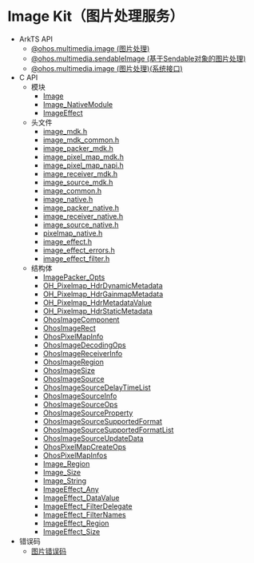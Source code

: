 # Image Kit（图片处理服务）

- ArkTS API<!--image-arkts-->
  - [@ohos.multimedia.image (图片处理)](js-apis-image.md)
  - [@ohos.multimedia.sendableImage (基于Sendable对象的图片处理)](js-apis-sendableImage.md)
  <!--Del-->
  - [@ohos.multimedia.image (图片处理)(系统接口)](js-apis-image-sys.md)
  <!--DelEnd-->
- C API<!--image-c-->
  - 模块<!--image-module-->
    - [Image](image.md)
    - [Image_NativeModule](_image___native_module.md)
    - [ImageEffect](_image_effect.md)
  - 头文件<!--image-headerfile-->
    - [image_mdk.h](image__mdk_8h.md)
    - [image_mdk_common.h](image__mdk__common_8h.md)
    - [image_packer_mdk.h](image__packer__mdk_8h.md)
    - [image_pixel_map_mdk.h](image__pixel__map__mdk_8h.md)
    - [image_pixel_map_napi.h](image__pixel__map__napi_8h.md)
    - [image_receiver_mdk.h](image__receiver__mdk_8h.md)
    - [image_source_mdk.h](image__source__mdk_8h.md)
    - [image_common.h](image__common_8h.md)
    - [image_native.h](image__native_8h.md)
    - [image_packer_native.h](image__packer__native_8h.md)
    - [image_receiver_native.h](image__receiver__native_8h.md)
    - [image_source_native.h](image__source__native_8h.md)
    - [pixelmap_native.h](pixelmap__native_8h.md)
    - [image_effect.h](image__effect_8h.md)
    - [image_effect_errors.h](image__effect__errors_8h.md)
    - [image_effect_filter.h](image__effect__filter_8h.md)
  - 结构体<!--image-struct-->
    - [ImagePacker_Opts](_image_packer___opts__.md)
    - [OH_Pixelmap_HdrDynamicMetadata](_o_h___pixelmap___hdr_dynamic_metadata.md)
    - [OH_Pixelmap_HdrGainmapMetadata](_o_h___pixelmap___hdr_gainmap_metadata.md)
    - [OH_Pixelmap_HdrMetadataValue](_o_h___pixelmap___hdr_metadata_value.md)
    - [OH_Pixelmap_HdrStaticMetadata](_o_h___pixelmap___hdr_static_metadata.md)
    - [OhosImageComponent](_o_h_o_s_1_1_media_1_1_ohos_image_component.md)
    - [OhosImageRect](_o_h_o_s_1_1_media_1_1_ohos_image_rect.md)
    - [OhosPixelMapInfo](_o_h_o_s_1_1_media_1_1_ohos_pixel_map_info.md)
    - [OhosImageDecodingOps](_ohos_image_decoding_ops.md)
    - [OhosImageReceiverInfo](_ohos_image_receiver_info.md)
    - [OhosImageRegion](_ohos_image_region.md)
    - [OhosImageSize](_ohos_image_size.md)
    - [OhosImageSource](_ohos_image_source.md)
    - [OhosImageSourceDelayTimeList](_ohos_image_source_delay_time_list.md)
    - [OhosImageSourceInfo](_ohos_image_source_info.md)
    - [OhosImageSourceOps](_ohos_image_source_ops.md)
    - [OhosImageSourceProperty](_ohos_image_source_property.md)
    - [OhosImageSourceSupportedFormat](_ohos_image_source_supported_format.md)
    - [OhosImageSourceSupportedFormatList](_ohos_image_source_supported_format_list.md)
    - [OhosImageSourceUpdateData](_ohos_image_source_update_data.md)
    - [OhosPixelMapCreateOps](_ohos_pixel_map_create_ops.md)
    - [OhosPixelMapInfos](_ohos_pixel_map_infos.md)
    - [Image_Region](_image___region.md)
    - [Image_Size](_image___size.md)
    - [Image_String](_image___string.md)
    - [ImageEffect_Any](_image_effect___any.md)
    - [ImageEffect_DataValue](union_image_effect___data_value.md)
    - [ImageEffect_FilterDelegate](_image_effect___filter_delegate.md)
    - [ImageEffect_FilterNames](_image_effect___filter_names.md)
    - [ImageEffect_Region](_image_effect___region.md)
    - [ImageEffect_Size](_image_effect___size.md)
- 错误码<!--image-arkts-errcode-->
  - [图片错误码](errorcode-image.md)